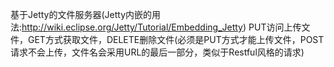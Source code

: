 ﻿基于Jetty的文件服务器(Jetty内嵌的用法:http://wiki.eclipse.org/Jetty/Tutorial/Embedding_Jetty)
PUT访问上传文件，GET方式获取文件，DELETE删除文件(必须是PUT方式才能上传文件，POST请求不会上传，文件名会采用URL的最后一部分，类似于Restful风格的请求)